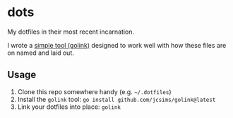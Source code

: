 # dots

My dotfiles in their most recent incarnation.

I wrote a [simple tool (golink)](https://github.com/jcsims/golink) designed to
work well with how these files are on named and laid out.

## Usage
1. Clone this repo somewhere handy (e.g. `~/.dotfiles`)
2. Install the `golink` tool: `go install github.com/jcsims/golink@latest`
3. Link your dotfiles into place: `golink`
